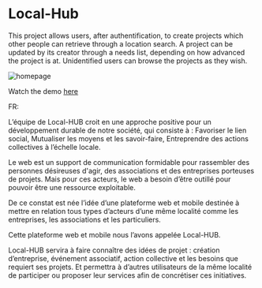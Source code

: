 # Local-Hub

This project allows users, after authentification, to create projects which other people can retrieve through a location search. 
A project can be updated by its creator through a needs list, depending on how advanced the project is at.
Unidentified users can browse the projects as they wish.

![homepage](https://db3pap004files.storage.live.com/y4mOjVomEw1c5zx7z5o5aKppzjwEn4tajCpYeQt7ncjjR4sspZmGEL1qz0p6LzOx2273CJn0pqfFZp6kWUu_G07sURl_2yn3jKjMEFqxr0IAsOv5ljtsTV1nM4UroL_qda25n4GbwKZsW02c7YRMLj9553ssbGJgLowCIGtdsm7jhn4xf6z_pZVz44dsYx-i30_?width=604&height=872&cropmode=none)

Watch the demo [here](https://youtu.be/B-olvh8Y2_Q?t=1343)

FR:

L’équipe de Local-HUB croit en une approche positive pour un développement durable de notre société, qui consiste à : 
Favoriser le lien social, 
Mutualiser les moyens et les savoir-faire,
Entreprendre des actions collectives à l’échelle locale.

Le web est un support de communication formidable pour rassembler des personnes désireuses d'agir, des associations et des entreprises porteuses de projets. 
Mais pour ces acteurs, le web a besoin d’être outillé pour pouvoir être une ressource exploitable.

De ce constat est née l’idée d’une plateforme web et mobile destinée à mettre en relation tous types d’acteurs d’une même localité comme les entreprises, les associations et les particuliers.

Cette plateforme web et mobile nous l’avons appelée Local-HUB.

Local-HUB servira à faire connaître des idées de projet : création d’entreprise, événement associatif, action collective et les besoins que requiert ses projets. Et permettra à d’autres utilisateurs de la même localité de participer ou proposer leur services afin de concrétiser ces initiatives.

